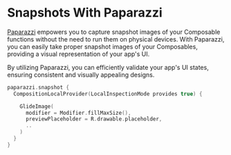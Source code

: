 # Snapshots With Paparazzi

[Paparazzi](https://github.com/cashapp/paparazzi) empowers you to capture snapshot images of your Composable functions without the need to run them on physical devices. With Paparazzi, you can easily take proper snapshot images of your Composables, providing a visual representation of your app's UI.

By utilizing Paparazzi, you can efficiently validate your app's UI states, ensuring consistent and visually appealing designs.

```kotlin hl_lines="2"
paparazzi.snapshot {
  CompositionLocalProvider(LocalInspectionMode provides true) {

    GlideImage(
      modifier = Modifier.fillMaxSize(),
      previewPlaceholder = R.drawable.placeholder,
      ..
    )
  }
}
```

